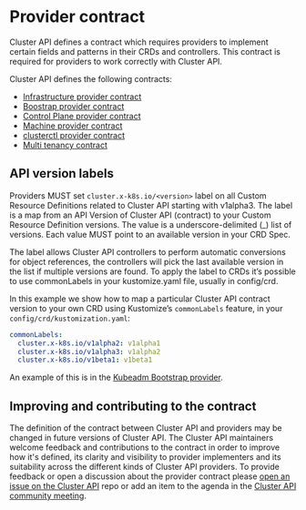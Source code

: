 # Provider contract

Cluster API defines a contract which requires providers to implement certain fields and patterns in their CRDs and controllers. This contract is required for providers to work correctly with Cluster API.

Cluster API defines the following contracts:

- [Infrastructure provider contract](./cluster-infrastructure.md)
- [Boostrap provider contract](./bootstrap.md)
- [Control Plane provider contract](../../developer/architecture/controllers/control-plane.md#crd-contracts)
- [Machine provider contract](./machine-infrastructure.md)
- [clusterctl provider contract](../../clusterctl/provider-contract.md#clusterctl-provider-contract)
- [Multi tenancy contract](../../developer/architecture/controllers/multi-tenancy.md#contract)

## API version labels
Providers MUST set `cluster.x-k8s.io/<version>` label on all Custom Resource Definitions related to Cluster API starting with v1alpha3.
The label is a map from an API Version of Cluster API (contract) to your Custom Resource Definition versions.
The value is a underscore-delimited (_) list of versions.
Each value MUST point to an available version in your CRD Spec.

The label allows Cluster API controllers to perform automatic conversions for object references, the controllers will pick the last available version in the list if multiple versions are found.
To apply the label to CRDs it’s possible to use commonLabels in your kustomize.yaml file, usually in config/crd.

In this example we show how to map a particular Cluster API contract version to your own CRD using Kustomize’s `commonLabels` feature, in your `config/crd/kustomization.yaml`:

```yaml
commonLabels:
  cluster.x-k8s.io/v1alpha2: v1alpha1
  cluster.x-k8s.io/v1alpha3: v1alpha2
  cluster.x-k8s.io/v1beta1: v1beta1
```

An example of this is in the [Kubeadm Bootstrap provider](https://github.com/kubernetes-sigs/cluster-api/blob/release-1.1/controlplane/kubeadm/config/crd/kustomization.yaml).

## Improving and contributing to the contract

The definition of the contract between Cluster API and providers may be changed in future versions of Cluster API. The Cluster API maintainers welcome feedback and contributions to the contract in order to improve how it's defined, its clarity and visibility to provider implementers and its suitability across the different kinds of Cluster API providers. To provide feedback or open a discussion about the provider contract please [open an issue on the Cluster API](https://github.com/kubernetes-sigs/cluster-api/issues/new?assignees=&labels=&template=feature_request.md) repo or add an item to the agenda in the [Cluster API community meeting](http://git.k8s.io/community/sig-cluster-lifecycle/README.md#cluster-api).
